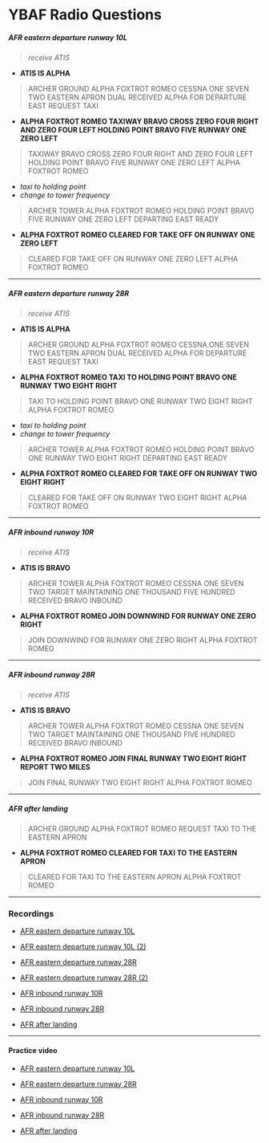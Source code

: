 # YBAF Radio Questions

##### AFR eastern departure runway 10L

> *receive ATIS*

* **ATIS IS ALPHA**

> ARCHER GROUND ALPHA FOXTROT ROMEO CESSNA ONE SEVEN TWO EASTERN APRON DUAL
> RECEIVED ALPHA FOR DEPARTURE EAST REQUEST TAXI

* **ALPHA FOXTROT ROMEO TAXIWAY BRAVO CROSS ZERO FOUR RIGHT AND ZERO FOUR LEFT
  HOLDING POINT BRAVO FIVE RUNWAY ONE ZERO LEFT**

> TAXIWAY BRAVO CROSS ZERO FOUR RIGHT AND ZERO FOUR LEFT HOLDING POINT BRAVO
  FIVE RUNWAY ONE ZERO LEFT ALPHA FOXTROT ROMEO

* *taxi to holding point*
* *change to tower frequency*

> ARCHER TOWER ALPHA FOXTROT ROMEO HOLDING POINT BRAVO FIVE RUNWAY ONE ZERO LEFT
  DEPARTING EAST READY

* **ALPHA FOXTROT ROMEO CLEARED FOR TAKE OFF ON RUNWAY ONE ZERO LEFT**

> CLEARED FOR TAKE OFF ON RUNWAY ONE ZERO LEFT ALPHA FOXTROT ROMEO

----

##### AFR eastern departure runway 28R

> *receive ATIS*

* **ATIS IS ALPHA**

> ARCHER GROUND ALPHA FOXTROT ROMEO CESSNA ONE SEVEN TWO EASTERN APRON DUAL
> RECEIVED ALPHA FOR DEPARTURE EAST REQUEST TAXI

* **ALPHA FOXTROT ROMEO TAXI TO HOLDING POINT BRAVO ONE RUNWAY TWO EIGHT RIGHT**

> TAXI TO HOLDING POINT BRAVO ONE RUNWAY TWO EIGHT RIGHT ALPHA FOXTROT ROMEO

* *taxi to holding point*
* *change to tower frequency*

> ARCHER TOWER ALPHA FOXTROT ROMEO HOLDING POINT BRAVO ONE RUNWAY TWO EIGHT
  RIGHT DEPARTING EAST READY

* **ALPHA FOXTROT ROMEO CLEARED FOR TAKE OFF ON RUNWAY TWO EIGHT RIGHT**

> CLEARED FOR TAKE OFF ON RUNWAY TWO EIGHT RIGHT ALPHA FOXTROT ROMEO

----

##### AFR inbound runway 10R

> *receive ATIS*

* **ATIS IS BRAVO**

> ARCHER TOWER ALPHA FOXTROT ROMEO CESSNA ONE SEVEN TWO TARGET MAINTAINING
  ONE THOUSAND FIVE HUNDRED RECEIVED BRAVO INBOUND

* **ALPHA FOXTROT ROMEO JOIN DOWNWIND FOR RUNWAY ONE ZERO RIGHT**

> JOIN DOWNWIND FOR RUNWAY ONE ZERO RIGHT ALPHA FOXTROT ROMEO

----

##### AFR inbound runway 28R

> *receive ATIS*

* **ATIS IS BRAVO**

> ARCHER TOWER ALPHA FOXTROT ROMEO CESSNA ONE SEVEN TWO TARGET MAINTAINING ONE
THOUSAND FIVE HUNDRED RECEIVED BRAVO INBOUND

* **ALPHA FOXTROT ROMEO JOIN FINAL RUNWAY TWO EIGHT RIGHT REPORT TWO MILES**

> JOIN FINAL RUNWAY TWO EIGHT RIGHT ALPHA FOXTROT ROMEO

----

##### AFR after landing

> ARCHER GROUND ALPHA FOXTROT ROMEO REQUEST TAXI TO THE EASTERN APRON

* **ALPHA FOXTROT ROMEO CLEARED FOR TAXI TO THE EASTERN APRON**

> CLEARED FOR TAXI TO THE EASTERN APRON ALPHA FOXTROT ROMEO

----

### Recordings

* [AFR eastern departure runway 10L](https://dl.dropboxusercontent.com/u/7810909/ppl/ybaf-radio-calls/AFR%20depart%20east%2010L.m4a)

* [AFR eastern departure runway 10L (2)](https://dl.dropboxusercontent.com/u/7810909/ppl/ybaf-radio-calls/AFR%20depart%20east%2010L%20(2).m4a)

* [AFR eastern departure runway 28R](https://dl.dropboxusercontent.com/u/7810909/ppl/ybaf-radio-calls/AFR%20depart%20east%2028R.m4a)

* [AFR eastern departure runway 28R (2)](https://dl.dropboxusercontent.com/u/7810909/ppl/ybaf-radio-calls/AFR%20depart%20east%2028R%20(2).m4a)

* [AFR inbound runway 10R](https://dl.dropboxusercontent.com/u/7810909/ppl/ybaf-radio-calls/AFR%20inbound%2010R.m4a)

* [AFR inbound runway 28R](https://dl.dropboxusercontent.com/u/7810909/ppl/ybaf-radio-calls/AFR%20inbound%2028R%20(corrected).m4a)

* [AFR after landing](https://dl.dropboxusercontent.com/u/7810909/ppl/ybaf-radio-calls/AFR%20after%20landing.m4a)

----

#### Practice video

* [AFR eastern departure runway 10L](https://www.youtube.com/watch?v=wMO0Y4BAfho)

* [AFR eastern departure runway 28R](https://www.youtube.com/watch?v=o5zkVvIEyjw)

* [AFR inbound runway 10R](https://www.youtube.com/watch?v=RcY6UfCKfms)

* [AFR inbound runway 28R](https://www.youtube.com/watch?v=jPwVuTIEUEg)

* [AFR after landing](https://www.youtube.com/watch?v=fP3U5kJyFKM)
